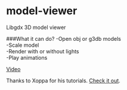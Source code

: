 model-viewer
============

Libgdx 3D model viewer

###What it can do?
-Open obj or g3db models  
-Scale model  
-Render with or without lights  
-Play animations

[Video](http://youtu.be/bJMVjLuZ-fM)


Thanks to Xoppa for his tutorials. [Check it out](http://blog.xoppa.com).
